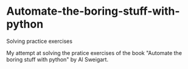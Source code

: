 # Automate-the-boring-stuff-with-python
Solving practice exercises

My attempt at solving the pratice exercises of the book "Automate the boring stuff with python" by Al Sweigart.
